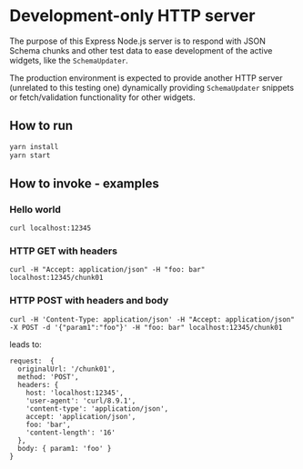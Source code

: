 # Development-only HTTP server

The purpose of this Express Node.js server is to respond with JSON Schema chunks and other test data to ease development of the active widgets, like the `SchemaUpdater`.

The production environment is expected to provide another HTTP server (unrelated to this testing one) dynamically providing `SchemaUpdater` snippets or fetch/validation functionality for other widgets.

## How to run

```bash
yarn install
yarn start
```

## How to invoke - examples

### Hello world

```
curl localhost:12345
```

### HTTP GET with headers

```
curl -H "Accept: application/json" -H "foo: bar" localhost:12345/chunk01
```

### HTTP POST with headers and body

```
curl -H 'Content-Type: application/json' -H "Accept: application/json" -X POST -d '{"param1":"foo"}' -H "foo: bar" localhost:12345/chunk01
```

leads to:

```
request:  {
  originalUrl: '/chunk01',
  method: 'POST',
  headers: {
    host: 'localhost:12345',
    'user-agent': 'curl/8.9.1',
    'content-type': 'application/json',
    accept: 'application/json',
    foo: 'bar',
    'content-length': '16'
  },
  body: { param1: 'foo' }
}
```
